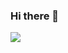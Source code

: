 ### Hi there 👋

<!--
**Siddharthjain468/Siddharthjain468** is a ✨ _special_ ✨ repository because its `README.md` (this file) appears on your GitHub profile.


Here are some ideas to get you started:

- 🔭 I’m currently working on ...
- 🌱 I’m currently learning ...
- 👯 I’m looking to collaborate on ...
- 🤔 I’m looking for help with ...
- 💬 Ask me about ...
- 📫 How to reach me: ...
- 😄 Pronouns: ..
- ⚡ Fun fact: ...
-->
![](https://komarev.com/ghpvc/?username=Siddharthjain468&color=lightgrey&style=for-the-badge)
